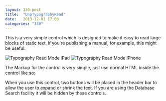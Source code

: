 ```yaml
---
layout: 330-post
title:  "UnpTypographyRead"
date:   2013-12-01 17:00
categories: "330"
---
```


This is a very simple control which is designed to make it easy to read large blocks of static text, if you're publishing a manual, for example, this might be useful.

![Typography Read Mode iPad](http://teamstudio.s3.amazonaws.com/images/typographyread_ipad.png)
![Typography Read Mode iPhone](http://teamstudio.s3.amazonaws.com/images/typographyread_iphone.png)

The Markup for the control is very simple, just use normal HTML inside the control like so:

<script src="https://gist.github.com/whitemx/7659359.js"></script>

When you use this control, two buttons will be placed in the header bar to allow the user to expand or shrink the text. If you are using the Database Search facility it will be hidden by these controls.